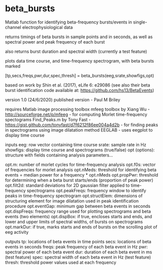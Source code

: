 # beta_bursts
Matlab function for identifying beta-frequency bursts/events in single-channel electrophysiological data

returns timings of beta bursts in sample points and in seconds, as well as spectral power and peak frequency of each burst

also returns burst duration and spectral width (currently a test feature)

plots data time course, and time-frequency spectrogram, with beta bursts marked

[tp,secs,freqs,pwr,dur,spec,thresh] = beta_bursts(eeg,srate,showfigs,opt)

based on work by Shin et al. (2017), eLife 6: e29086
(see also their beta burst identification code available at: https://github.com/hs13/BetaEvents)

version 1.0 (24/6/2020)
published version - Paul M Briley

requires
Matlab image processing toolbox
mfeeg toolbox by Xiang Wu - http://sourceforge.net/p/mfeeg - for computing Morlet time-frequency spectograms
Find_Peaks.m by Tony Fast - https://gist.github.com/tonyfast/d7f6212f86ee004a4d2b - for finding peaks in spectrograms using image dilatation method
EEGLAB - uses eegplot to display time course

inputs
eeg: row vector containing time course
srate: sample rate in Hz
showfigs: display time course and spectrograms (true/false)
opt (options): structure with fields containing analysis parameters...

opt.m: number of morlet cycles for time-frequency analysis
opt.f0s: vector of frequencies for morlet analysis
opt.nMeds: threshold for identifying beta events = median power for a frequency * opt.nMeds
opt.propPwr: threshold for determining when a beta burst starts/ends (proportion of peak power) 
opt.filt2d: standard deviations for 2D gaussian filter applied to time-frequency spectrograms
opt.peakFreqs: frequency window to identify peaks in time-frequency spectrogram
opt.structElem: dimensions of structuring element for image dilatation used in peak identification procedure
opt.eventGap: minimum gap between beta events in seconds
opt.dispFreqs: frequency range used for plotting spectrograms and beta events (two elements)
opt.dispBox: if true, encloses starts and ends, and lower and upper limits of spectral widths, of bursts on spectrograms
opt.markDur: if true, marks starts and ends of bursts on the scrolling plot of eeg activity

outputs
tp: locations of beta events in time points
secs: locations of beta events in seconds
freqs: peak frequency of each beta event in Hz
pwr: spectral power of each beta event
dur: duration of each beta event in ms (test feature)
spec: spectral width of each beta event in Hz (test feature)
thresh: threshold power values used at each frequency
